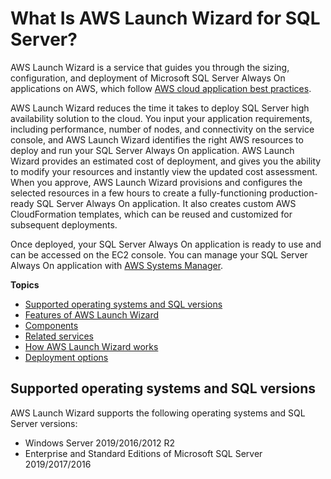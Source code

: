 # What Is AWS Launch Wizard for SQL Server?<a name="what-is-launch-wizard"></a>

AWS Launch Wizard is a service that guides you through the sizing, configuration, and deployment of Microsoft SQL Server Always On applications on AWS, which follow [AWS cloud application best practices](https://d1.awsstatic.com/whitepapers/AWS_Cloud_Best_Practices.pdf)\.

AWS Launch Wizard reduces the time it takes to deploy SQL Server high availability solution to the cloud\. You input your application requirements, including performance, number of nodes, and connectivity on the service console, and AWS Launch Wizard identifies the right AWS resources to deploy and run your SQL Server Always On application\. AWS Launch Wizard provides an estimated cost of deployment, and gives you the ability to modify your resources and instantly view the updated cost assessment\. When you approve, AWS Launch Wizard provisions and configures the selected resources in a few hours to create a fully\-functioning production\-ready SQL Server Always On application\. It also creates custom AWS CloudFormation templates, which can be reused and customized for subsequent deployments\.

Once deployed, your SQL Server Always On application is ready to use and can be accessed on the EC2 console\. You can manage your SQL Server Always On application with [AWS Systems Manager](https://docs.aws.amazon.com/systems-manager/latest/userguide/what-is-systems-manager.html)\.

**Topics**
+ [Supported operating systems and SQL versions](#launch-wizard-os)
+ [Features of AWS Launch Wizard](launch-wizard-features.md)
+ [Components](launch-wizard-components.md)
+ [Related services](related-services.md)
+ [How AWS Launch Wizard works](how-launch-wizard-works.md)
+ [Deployment options](launch-wizard-deployment-options.md)

## Supported operating systems and SQL versions<a name="launch-wizard-os"></a>

AWS Launch Wizard supports the following operating systems and SQL Server versions:
+ Windows Server 2019/2016/2012 R2
+ Enterprise and Standard Editions of Microsoft SQL Server 2019/2017/2016